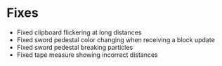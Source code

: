# Fixes

- Fixed clipboard flickering at long distances
- Fixed sword pedestal color changing when receiving a block update
- Fixed sword pedestal breaking particles
- Fixed tape measure showing incorrect distances